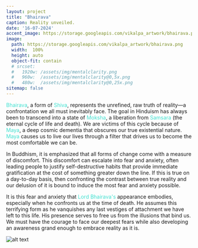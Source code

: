 ```yaml
---
layout: project
title: "Bhairava"
caption: Reality unveiled.
date: '16-07-2024'
accent_image: https://storage.googleapis.com/vikalpa_artwork/bhairava.png  
image: 
  path: https://storage.googleapis.com/vikalpa_artwork/bhairava.png
  width:  100%
  height: auto
  object-fit: contain
  # srcset: 
  #   1920w: /assets/img/mentalclarity.png
  #   960w:  /assets/img/mentalclarity@0,5x.png
  #   480w:  /assets/img/mentalclarity@0,25x.png
sitemap: false
---
```


<span style="color:turquoise">Bhairava</span>, a form of <span style="color:turquoise">Shiva</span>, represents the unrefined, raw truth of reality—a confrontation we all must inevitably face. The goal in Hinduism has always been to transcend into a state of <span style="color:turquoise">Moksha</span>, a liberation from <span style="color:turquoise">Samsara</span> (the eternal cycle of life and death). We are victims of this cycle because of <span style="color:turquoise">Maya</span>, a deep cosmic dementia that obscures our true existential nature. <span style="color:turquoise">Maya</span> causes us to live our lives through a filter that drives us to become the most comfortable we can be.

In Buddhism, it is emphasized that all forms of change come with a measure of discomfort. This discomfort can escalate into fear and anxiety, often leading people to justify self-destructive habits that provide immediate gratification at the cost of something greater down the line. If this is true on a day-to-day basis, then confronting the contrast between true reality and our delusion of it is bound to induce the most fear and anxiety possible. 

It is this fear and anxiety that <span style="color:turquoise">Lord Bhairava's</span> appearance embodies, especially when he confronts us at the time of death. He assumes this terrifying form as he vanquishes any last vestiges of attachment we have left to this life. His presence serves to free us from the illusions that bind us. We must have the courage to face our deepest fears while also developing an awareness grand enough to embrace reality as it is.


![alt text](https://storage.googleapis.com/vikalpa_artwork/bhairava.png)